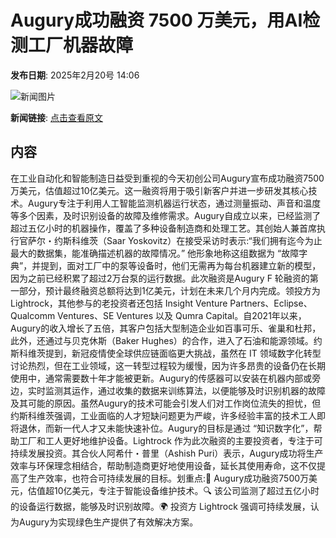 # Augury成功融资 7500 万美元，用AI检测工厂机器故障

**发布日期**: 2025年2月20号 14:06

![新闻图片](https://pic.chinaz.com/picmap/202108181748516457_0.jpg)

**新闻链接**: [点击查看原文](https://www.aibase.com/zh/news/15556)

## 内容

在工业自动化和智能制造日益受到重视的今天初创公司Augury宣布成功融资7500万美元，估值超过10亿美元。这一融资将用于吸引新客户并进一步研发其核心技术。Augury专注于利用人工智能监测机器运行状态，通过测量振动、声音和温度等多个因素，及时识别设备的故障及维修需求。Augury自成立以来，已经监测了超过五亿小时的机器操作，覆盖了多种设备制造商和处理工艺。其创始人兼首席执行官萨尔・约斯科维茨（Saar Yoskovitz）在接受采访时表示:“我们拥有迄今为止最大的数据集，能准确描述机器的故障情况。” 他形象地称这组数据为 “故障字典”，并提到，面对工厂中的泵等设备时，他们无需再为每台机器建立新的模型，因为之前已经积累了超过2万台泵的运行数据。此次融资是Augury F 轮融资的第一部分，预计最终融资总额将达到1亿美元，计划在未来几个月内完成。领投方为 Lightrock，其他参与的老投资者还包括 Insight Venture Partners、Eclipse、Qualcomm Ventures、SE Ventures 以及 Qumra Capital。自2021年以来，Augury的收入增长了五倍，其客户包括大型制造企业如百事可乐、雀巢和杜邦，此外，还通过与贝克休斯（Baker Hughes）的合作，进入了石油和能源领域。约斯科维茨提到，新冠疫情使全球供应链面临更大挑战，虽然在 IT 领域数字化转型讨论热烈，但在工业领域，这一转型过程较为缓慢，因为许多昂贵的设备仍在长期使用中，通常需要数十年才能被更新。Augury的传感器可以安装在机器内部或旁边，实时监测其运作，通过收集的数据来训练算法，以便能够及时识别机器的故障及其可能的原因。虽然Augury的技术可能会引发人们对工作岗位流失的担忧，但约斯科维茨强调，工业面临的人才短缺问题更为严峻，许多经验丰富的技术工人即将退休，而新一代人才又未能快速补位。Augury的目标是通过 “知识数字化”，帮助工厂和工人更好地维护设备。Lightrock 作为此次融资的主要投资者，专注于可持续发展投资。其合伙人阿希什・普里（Ashish Puri）表示，Augury成功将生产效率与环保理念相结合，帮助制造商更好地使用设备，延长其使用寿命，这不仅提高了生产效率，也符合可持续发展的目标。划重点:🚀 Augury成功融资7500万美元，估值超10亿美元，专注于智能设备维护技术。🔍 该公司监测了超过五亿小时的设备运行数据，能够及时识别故障。🌍 投资方 Lightrock 强调可持续发展，认为Augury为实现绿色生产提供了有效解决方案。
